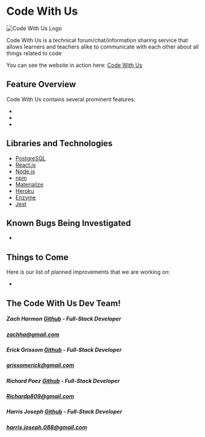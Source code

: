 # Code With Us

![Code With Us Logo](PLACEHOLDER "Code With Us Logo")

Code With Us is a technical forum/chat/information sharing service that allows learners and teachers alike to communicate with each other about all things related to code

You can see the website in action here: [Code With Us](PLACEHOLDER "deployed application")

## Feature Overview

Code With Us contains several prominent features:

- 
- 
- 

## Libraries and Technologies
* [PostgreSQL](https://www.postgresql.org/ "PostgreSQL")
* [React.js](https://reactjs.org/ "React.js")
* [Node.js](https://nodejs.org/en/ "Node.js")
* [npm](https://www.npmjs.com/ "npm")
* [Materialize](http://materializecss.com/ "Materialize")
* [Heroku](https://dashboard.heroku.com "heroku")
* [Enzyme](http://airbnb.io/projects/enzyme/ "Enzyme")
* [Jest](https://facebook.github.io/jest/ "Jest")


## Known Bugs Being Investigated

- 

## Things to Come

Here is our list of planned improvements that we are working on:

- 


## The Code With Us Dev Team!
	
##### **Zach Harmon [Github](https://www.github.com/zachha) - Full-Stack Developer**
##### zachha@gmail.com

##### **Erick Grissom [Github](https://www.github.com/GrissomErick) - Full-Stack Developer**
##### grissomerick@gmail.com

##### **Richard Paez [Github](https://www.github.com/RPaez09) - Full-Stack Developer**
##### Richardp809@gmail.com

##### **Harris Joseph [Github](https://www.github.com/HarryCaveMan) - Full-Stack Developer**
##### harris.joseph.088@gmail.com
	